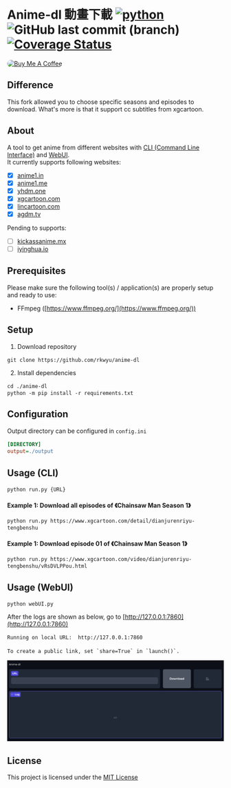 # Anime-dl 動畫下載 [![python](https://img.shields.io/badge/Python-3.11-3776AB.svg?style=flat&logo=python&logoColor=white)](https://www.python.org) ![GitHub last commit (branch)](https://img.shields.io/github/last-commit/rkwyu/anime-dl/main) [![Coverage Status](https://coveralls.io/repos/github/rkwyu/anime-dl/badge.svg?branch=main)](https://coveralls.io/github/rkwyu/anime-dl?branch=main)  

<a href="https://buymeacoffee.com/abe0" target="_blank">
<img style="border-radius: 20px" src="https://cdn.buymeacoffee.com/buttons/default-orange.png" alt="Buy Me A Coffee" height="41" width="174">
</a>

## Difference ##
This fork allowed you to choose specific seasons and episodes to download. What's more is that it support cc subtitles from xgcartoon.

## About ##
A tool to get anime from different websites with [CLI (Command Line Interface)](#usage-cli) and [WebUI](#usage-webui).  
It currently supports following websites:  
- [x] [anime1.in](https://anime1.in/)  
- [x] [anime1.me](https://anime1.me/)  
- [x] [yhdm.one](https://yhdm.one/)  
- [x] [xgcartoon.com](https://www.xgcartoon.com/)
- [x] [lincartoon.com](https://www.lincartoon.com/)
- [x] [agdm.tv](https://www.agdm.tv/)

Pending to supports:  
- [ ] [kickassanime.mx](https://www1.kickassanime.mx/)
- [ ] [iyinghua.io](http://www.iyinghua.io/)

## Prerequisites ##
Please make sure the following tool(s) / application(s) are properly setup and ready to use:
- FFmpeg ([https://www.ffmpeg.org/](https://www.ffmpeg.org/))

## Setup ##
1. Download repository  
```console
git clone https://github.com/rkwyu/anime-dl
```
2. Install dependencies
```console
cd ./anime-dl
python -m pip install -r requirements.txt
```

## Configuration ##
Output directory can be configured in `config.ini`
```ini
[DIRECTORY]
output=./output
```

## Usage (CLI) ##
```console
python run.py {URL}
```

#### Example 1: Download all episodes of 《Chainsaw Man Season 1》 ####
```console
python run.py https://www.xgcartoon.com/detail/dianjurenriyu-tengbenshu
```
#### Example 1: Download episode 01 of 《Chainsaw Man Season 1》 ####
```console
python run.py https://www.xgcartoon.com/video/dianjurenriyu-tengbenshu/vRsDVLPPou.html
```

## Usage (WebUI) ##
```console
python webUI.py
```
After the logs are shown as below, go to [http://127.0.0.1:7860](http://127.0.0.1:7860)
```console
Running on local URL:  http://127.0.0.1:7860

To create a public link, set `share=True` in `launch()`.
```
![anime-al screenshot](docs/screenshot.png?raw=true "anime-al")


## License ##
This project is licensed under the [MIT License](LICENSE.md)

